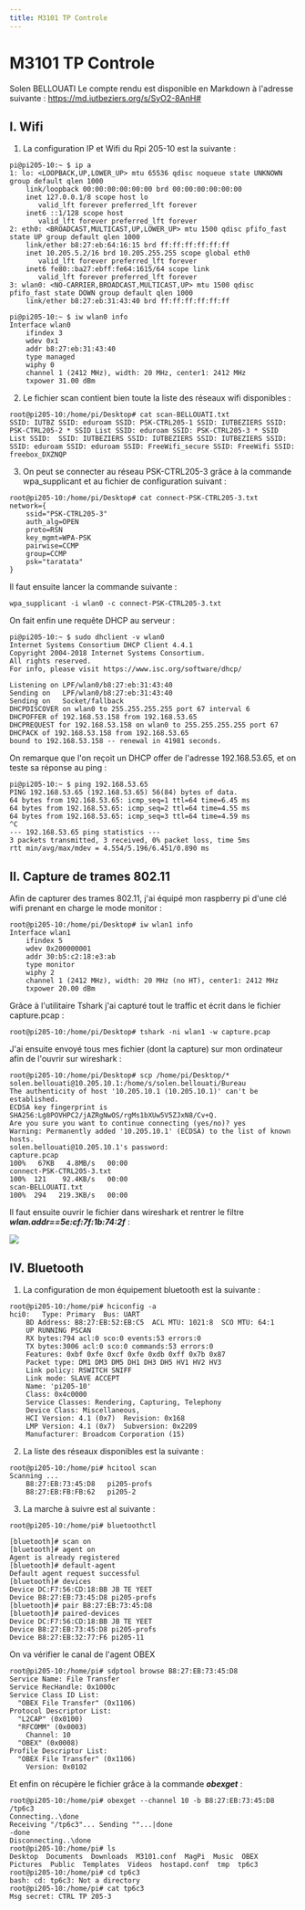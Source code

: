```yaml
---
title: M3101 TP Controle
---
```

# M3101 TP Controle
Solen BELLOUATI
Le compte rendu est disponible en Markdown à l'adresse suivante : 
https://md.iutbeziers.org/s/SyO2-8AnH#

## I. Wifi
1. La configuration IP et Wifi du Rpi 205-10 est la suivante : 
```bash=1
pi@pi205-10:~ $ ip a
1: lo: <LOOPBACK,UP,LOWER_UP> mtu 65536 qdisc noqueue state UNKNOWN group default qlen 1000
    link/loopback 00:00:00:00:00:00 brd 00:00:00:00:00:00
    inet 127.0.0.1/8 scope host lo
       valid_lft forever preferred_lft forever
    inet6 ::1/128 scope host 
       valid_lft forever preferred_lft forever
2: eth0: <BROADCAST,MULTICAST,UP,LOWER_UP> mtu 1500 qdisc pfifo_fast state UP group default qlen 1000
    link/ether b8:27:eb:64:16:15 brd ff:ff:ff:ff:ff:ff
    inet 10.205.5.2/16 brd 10.205.255.255 scope global eth0
       valid_lft forever preferred_lft forever
    inet6 fe80::ba27:ebff:fe64:1615/64 scope link 
       valid_lft forever preferred_lft forever
3: wlan0: <NO-CARRIER,BROADCAST,MULTICAST,UP> mtu 1500 qdisc pfifo_fast state DOWN group default qlen 1000
    link/ether b8:27:eb:31:43:40 brd ff:ff:ff:ff:ff:ff
```
```bash=1
pi@pi205-10:~ $ iw wlan0 info
Interface wlan0
	ifindex 3
	wdev 0x1
	addr b8:27:eb:31:43:40
	type managed
	wiphy 0
	channel 1 (2412 MHz), width: 20 MHz, center1: 2412 MHz
	txpower 31.00 dBm
```
2. Le fichier scan contient bien toute la liste des réseaux wifi disponibles : 
```bash=1
root@pi205-10:/home/pi/Desktop# cat scan-BELLOUATI.txt 
SSID: IUTBZ SSID: eduroam SSID: PSK-CTRL205-1 SSID: IUTBEZIERS SSID: PSK-CTRL205-2 * SSID List SSID: eduroam SSID: PSK-CTRL205-3 * SSID List SSID:  SSID: IUTBEZIERS SSID: IUTBEZIERS SSID: IUTBEZIERS SSID:  SSID: eduroam SSID: eduroam SSID: FreeWifi_secure SSID: FreeWifi SSID: freebox_DXZNQP
```
3. On peut se connecter au réseau PSK-CTRL205-3 grâce à la commande wpa_supplicant et au fichier de configuration suivant : 
```bash=1
root@pi205-10:/home/pi/Desktop# cat connect-PSK-CTRL205-3.txt 
network={
	ssid="PSK-CTRL205-3"
	auth_alg=OPEN
	proto=RSN
	key_mgmt=WPA-PSK
	pairwise=CCMP
	group=CCMP
	psk="taratata"
}
```
Il faut ensuite lancer la commande suivante : 
```bash=1
wpa_supplicant -i wlan0 -c connect-PSK-CTRL205-3.txt 
```
On fait enfin une requête DHCP au serveur : 
```bash=1
pi@pi205-10:~ $ sudo dhclient -v wlan0
Internet Systems Consortium DHCP Client 4.4.1
Copyright 2004-2018 Internet Systems Consortium.
All rights reserved.
For info, please visit https://www.isc.org/software/dhcp/

Listening on LPF/wlan0/b8:27:eb:31:43:40
Sending on   LPF/wlan0/b8:27:eb:31:43:40
Sending on   Socket/fallback
DHCPDISCOVER on wlan0 to 255.255.255.255 port 67 interval 6
DHCPOFFER of 192.168.53.158 from 192.168.53.65
DHCPREQUEST for 192.168.53.158 on wlan0 to 255.255.255.255 port 67
DHCPACK of 192.168.53.158 from 192.168.53.65
bound to 192.168.53.158 -- renewal in 41981 seconds.
```
On remarque que l'on reçoit un DHCP offer de l'adresse 192.168.53.65, et on teste sa réponse au ping : 
```bash=1
pi@pi205-10:~ $ ping 192.168.53.65
PING 192.168.53.65 (192.168.53.65) 56(84) bytes of data.
64 bytes from 192.168.53.65: icmp_seq=1 ttl=64 time=6.45 ms
64 bytes from 192.168.53.65: icmp_seq=2 ttl=64 time=4.55 ms
64 bytes from 192.168.53.65: icmp_seq=3 ttl=64 time=4.59 ms
^C
--- 192.168.53.65 ping statistics ---
3 packets transmitted, 3 received, 0% packet loss, time 5ms
rtt min/avg/max/mdev = 4.554/5.196/6.451/0.890 ms
```
## II. Capture de trames 802.11
Afin de capturer des trames 802.11, j'ai équipé mon raspberry pi d'une clé wifi prenant en charge le mode monitor : 
```bash=1
root@pi205-10:/home/pi/Desktop# iw wlan1 info
Interface wlan1
	ifindex 5
	wdev 0x200000001
	addr 30:b5:c2:18:e3:ab
	type monitor
	wiphy 2
	channel 1 (2412 MHz), width: 20 MHz (no HT), center1: 2412 MHz
	txpower 20.00 dBm
```
Grâce à l'utilitaire Tshark j'ai capturé tout le traffic et écrit dans le fichier capture.pcap : 
```bash=1
root@pi205-10:/home/pi/Desktop# tshark -ni wlan1 -w capture.pcap
```
J'ai ensuite envoyé tous mes fichier (dont la capture) sur mon ordinateur afin de l'ouvrir sur wireshark : 
```bash=1
root@pi205-10:/home/pi/Desktop# scp /home/pi/Desktop/* solen.bellouati@10.205.10.1:/home/s/solen.bellouati/Bureau
The authenticity of host '10.205.10.1 (10.205.10.1)' can't be established.
ECDSA key fingerprint is SHA256:Lg8POVHPC2/jAZRgNwOS/rgMs1bXUw5V5ZJxN8/Cv+Q.
Are you sure you want to continue connecting (yes/no)? yes
Warning: Permanently added '10.205.10.1' (ECDSA) to the list of known hosts.
solen.bellouati@10.205.10.1's password: 
capture.pcap                                                                                                                                                                                                100%   67KB   4.8MB/s   00:00    
connect-PSK-CTRL205-3.txt                                                                                                                                                                                   100%  121    92.4KB/s   00:00    
scan-BELLOUATI.txt                                                                                                                                                                                          100%  294   219.3KB/s   00:00    
```
Il faut ensuite ouvrir le fichier dans wireshark et rentrer le filtre ***wlan.addr==5e:cf:7f:1b:74:2f*** : 

![](https://i.imgur.com/YUal1iY.png)

## IV. Bluetooth
1. La configuration de mon équipement bluetooth est la suivante : 
```bash=1
root@pi205-10:/home/pi# hciconfig -a
hci0:	Type: Primary  Bus: UART
	BD Address: B8:27:EB:52:EB:C5  ACL MTU: 1021:8  SCO MTU: 64:1
	UP RUNNING PSCAN 
	RX bytes:794 acl:0 sco:0 events:53 errors:0
	TX bytes:3006 acl:0 sco:0 commands:53 errors:0
	Features: 0xbf 0xfe 0xcf 0xfe 0xdb 0xff 0x7b 0x87
	Packet type: DM1 DM3 DM5 DH1 DH3 DH5 HV1 HV2 HV3 
	Link policy: RSWITCH SNIFF 
	Link mode: SLAVE ACCEPT 
	Name: 'pi205-10'
	Class: 0x4c0000
	Service Classes: Rendering, Capturing, Telephony
	Device Class: Miscellaneous, 
	HCI Version: 4.1 (0x7)  Revision: 0x168
	LMP Version: 4.1 (0x7)  Subversion: 0x2209
	Manufacturer: Broadcom Corporation (15)
```
2. La liste des réseaux disponibles est la suivante : 
```bash=1
root@pi205-10:/home/pi# hcitool scan
Scanning ...
	B8:27:EB:73:45:D8	pi205-profs
	B8:27:EB:FB:FB:62	pi205-2
```

3. La marche à suivre est al suivante : 
```bash=1
root@pi205-10:/home/pi# bluetoothctl

[bluetooth]# scan on
[bluetooth]# agent on
Agent is already registered
[bluetooth]# default-agent
Default agent request successful
[bluetooth]# devices 
Device DC:F7:56:CD:18:BB JB TE YEET
Device B8:27:EB:73:45:D8 pi205-profs
[bluetooth]# pair B8:27:EB:73:45:D8
[bluetooth]# paired-devices 
Device DC:F7:56:CD:18:BB JB TE YEET
Device B8:27:EB:73:45:D8 pi205-profs
Device B8:27:EB:32:77:F6 pi205-11
```
On va vérifier le canal de l'agent OBEX
```bash=1
root@pi205-10:/home/pi# sdptool browse B8:27:EB:73:45:D8
Service Name: File Transfer
Service RecHandle: 0x1000c
Service Class ID List:
  "OBEX File Transfer" (0x1106)
Protocol Descriptor List:
  "L2CAP" (0x0100)
  "RFCOMM" (0x0003)
    Channel: 10
  "OBEX" (0x0008)
Profile Descriptor List:
  "OBEX File Transfer" (0x1106)
    Version: 0x0102
```
Et enfin on récupère le fichier grâce à la commande ***obexget*** : 
```bash=1
root@pi205-10:/home/pi# obexget --channel 10 -b B8:27:EB:73:45:D8 /tp6c3
Connecting..\done
Receiving "/tp6c3"... Sending ""...|done
-done
Disconnecting..\done
root@pi205-10:/home/pi# ls
Desktop  Documents  Downloads  M3101.conf  MagPi  Music  OBEX  Pictures  Public  Templates  Videos  hostapd.conf  tmp  tp6c3
root@pi205-10:/home/pi# cd tp6c3 
bash: cd: tp6c3: Not a directory
root@pi205-10:/home/pi# cat tp6c3 
Msg secret: CTRL TP 205-3
```
